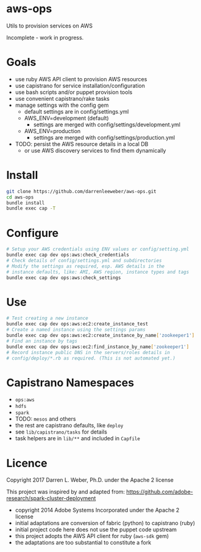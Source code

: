 # aws-ops
Utils to provision services on AWS

Incomplete - work in progress.

# Goals
 - use ruby AWS API client to provision AWS resources
 - use capistrano for service installation/configuration
 - use bash scripts and/or puppet provision tools
 - use convenient capistrano/rake tasks
 - manage settings with the config gem
    - default settings are in config/settings.yml
    - AWS_ENV=development (default)
        - settings are merged with config/settings/development.yml
    - AWS_ENV=production
        - settings are merged with config/settings/production.yml
 - TODO: persist the AWS resource details in a local DB
   - or use AWS discovery services to find them dynamically

# Install
```sh
git clone https://github.com/darrenleeweber/aws-ops.git
cd aws-ops
bundle install
bundle exec cap -T
```

# Configure
```sh
# Setup your AWS credentials using ENV values or config/setting.yml
bundle exec cap dev ops:aws:check_credentials
# Check details of config/settings.yml and subdirectories
# Modify the settings as required, esp. AWS details in the
# instance defaults, like: AMI, AWS region, instance types and tags
bundle exec cap dev ops:aws:check_settings
```

# Use
```sh
# Test creating a new instance
bundle exec cap dev ops:aws:ec2:create_instance_test
# Create a named instance using the settings params
bundle exec cap dev ops:aws:ec2:create_instance_by_name['zookeeper1']
# Find an instance by tags
bundle exec cap dev ops:aws:ec2:find_instance_by_name['zookeeper1']
# Record instance public DNS in the servers/roles details in
# config/deploy/*.rb as required. (This is not automated yet.)
```

# Capistrano Namespaces
 - `ops:aws`
 - `hdfs`
 - `spark`
 - TODO: `mesos` and others
 - the rest are capistrano defaults, like `deploy`
 - see `lib/capistrano/tasks` for details
 - task helpers are in `lib/**` and included in `Capfile`

# Licence

Copyright 2017 Darren L. Weber, Ph.D. under the Apache 2 license

This project was inspired by and adapted from:
https://github.com/adobe-research/spark-cluster-deployment
 - copyright 2014 Adobe Systems Incorporated under the Apache 2 license
 - initial adaptations are conversion of fabric (python) to capistrano (ruby)
 - initial project code here does not use the puppet code upstream
 - this project adopts the AWS API client for ruby (`aws-sdk` gem)
 - the adaptations are too substantial to constitute a fork
